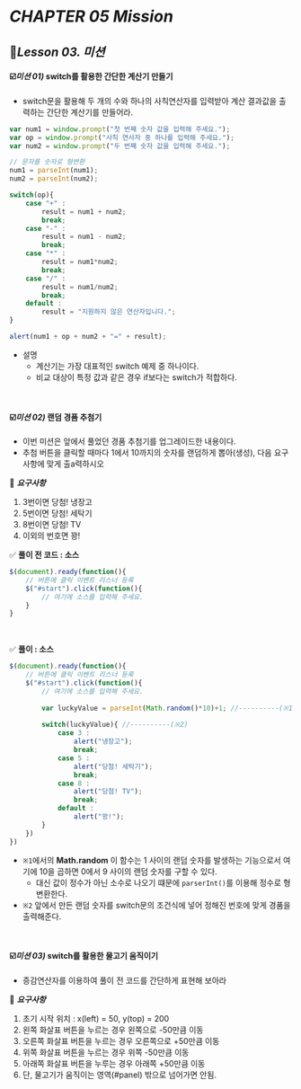 # _CHAPTER 05 Mission_ 



## :name_badge:_Lesson 03. 미션_

#### :ballot_box_with_check:_미션 01)_ switch를 활용한 간단한 계산기 만들기

- switch문을 활용해 두 개의 수와 하나의 사칙연산자를 입력받아 계산 결과값을 출력하는 간단한 계산기를 만들어라.

```javascript
var num1 = window.prompt("첫 번째 숫자 값을 입력해 주세요.");
var op = window.prompt("사칙 연사자 중 하나를 입력해 주세요.");
var num2 = window.prompt("두 번째 숫자 값을 입력해 주세요.");

// 문자를 숫자로 형변환
num1 = parseInt(num1);
num2 = parseInt(num2);

switch(op){
    case "+" :
        result = num1 + num2;
        break;
    case "-" :
        result = num1 - num2;
        break;
    case "*" :
        result = num1*num2;
        break;
    case "/" :
        result = num1/num2;
        break;
    default :
        result = "지원하지 않은 연산자입니다.";
}

alert(num1 + op + num2 + "=" + result);
```

- 설명
  - 계산기는 가장 대표적인 switch 예제 중 하나이다.
  - 비교 대상이 특정 값과 같은 경우 if보다는 switch가 적합하다.

<br>

#### :ballot_box_with_check:_미션 02)_ 랜덤 경품 추첨기

- 이번 미션은 앞에서 풀었던 경품 추첨기를 업그레이드한 내용이다.
- 추첨 버튼을 클릭할 때마다 1에서 10까지의 숫자를 랜덤하게 뽑아(생성), 다음 요구사항에 맞게 출a력하시오

:paperclip: ***요구사항***

1. 3번이면 당첨! 냉장고
2. 5번이면 당첨! 세탁기
3. 8번이면 당첨! TV
4. 이외의 번호면 꽝!

:white_check_mark: **풀이 전 코드 : 소스** 

```javascript
$(document).ready(function(){
    // 버튼에 클릭 이벤트 리스너 등록
    $("#start").click(function(){
        // 여기에 소스를 입력해 주세요.
    }
}
```

<br>

:white_check_mark: **풀이 : 소스** 

```javascript
$(document).ready(function(){
    // 버튼에 클릭 이벤트 리스너 등록
    $("#start").click(function(){
        // 여기에 소스를 입력해 주세요.
        
        var luckyValue = parseInt(Math.random()*10)+1; //----------(※1)
        
        switch(luckyValue){ //----------(※2)
            case 3 : 
                alert("냉장고");
                break;
            case 5 :
                alert("당첨! 세탁기");
                break;
            case 8 :
                alert("당첨! TV");
                break;
            default : 
                alert("꽝!");            
        }
    })
})
```

- `※1`에서의 **Math.random** 이 함수는 1 사이의 랜덤 숫자를 발생하는 기능으로서 여기에 10을 곱하면 0에서 9 사이의 랜덤 숫자를 구할 수 있다. 
  - 대신 값이 정수가 아닌 소수로 나오기 떄문에 `parserInt()`를 이용해 정수로 형변환한다.
- `※2` 앞에서 만든 랜덤 숫자를 switch문의 조건식에 넣어 정해진 번호에 맞게 경품을 출력해준다.

<br>

#### :ballot_box_with_check:_미션 03)_ switch를 활용한 물고기 움직이기

- 증감연산자를 이용하여 풀이 전 코드를 간단하게 표현해 보아라

:paperclip: ***요구사항***

1. 초기 시작 위치 : x(left) = 50, y(top) = 200
2. 왼쪽 화살표 버튼을 누르는 경우 왼쪽으로 -50만큼 이동
3. 오른쪽 화살표 버튼을 누르는 경우 오른쪽으로 +50만큼 이동
4. 위쪽 화살표 버튼을 누르는 경우 위쪽 -50만큼 이동
5. 아래쪽 화살표 버튼을 누루는 경우 아래쪽 +50만큼 이동
6. 단, 물고기가 움직이는 영역(#panel) 밖으로 넘어가면 안됨.

